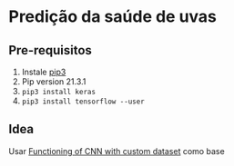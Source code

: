 # Predição da saúde de uvas

## Pre-requisitos

1. Instale [pip3](https://www.educative.io/edpresso/installing-pip3-in-ubuntu)
1. Pip version 21.3.1
1. `pip3 install keras`
1. `pip3 install tensorflow --user`

## Idea

Usar [Functioning of CNN with custom dataset](https://medium.com/analytics-vidhya/cnn-with-custom-dataset-8cdd153f5c9e) como base
